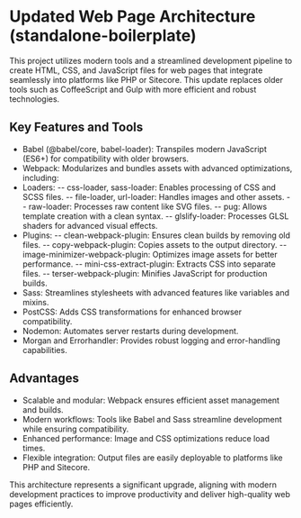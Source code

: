 # Updated Web Page Architecture (standalone-boilerplate)

This project utilizes modern tools and a streamlined development pipeline to create HTML, CSS, and JavaScript files for web pages that integrate seamlessly into platforms like PHP or Sitecore. This update replaces older tools such as CoffeeScript and Gulp with more efficient and robust technologies.

## Key Features and Tools
- Babel (@babel/core, babel-loader): Transpiles modern JavaScript (ES6+) for compatibility with older browsers.
- Webpack: Modularizes and bundles assets with advanced optimizations, including:
- Loaders:
-- css-loader, sass-loader: Enables processing of CSS and SCSS files.
-- file-loader, url-loader: Handles images and other assets.
-- raw-loader: Processes raw content like SVG files.
-- pug: Allows template creation with a clean syntax.
-- glslify-loader: Processes GLSL shaders for advanced visual effects.
- Plugins:
-- clean-webpack-plugin: Ensures clean builds by removing old files.
-- copy-webpack-plugin: Copies assets to the output directory.
-- image-minimizer-webpack-plugin: Optimizes image assets for better performance.
-- mini-css-extract-plugin: Extracts CSS into separate files.
-- terser-webpack-plugin: Minifies JavaScript for production builds.
- Sass: Streamlines stylesheets with advanced features like variables and mixins.
- PostCSS: Adds CSS transformations for enhanced browser compatibility.
- Nodemon: Automates server restarts during development.
- Morgan and Errorhandler: Provides robust logging and error-handling capabilities.

## Advantages
- Scalable and modular: Webpack ensures efficient asset management and builds.
- Modern workflows: Tools like Babel and Sass streamline development while ensuring compatibility.
- Enhanced performance: Image and CSS optimizations reduce load times.
- Flexible integration: Output files are easily deployable to platforms like PHP and Sitecore.

This architecture represents a significant upgrade, aligning with modern development practices to improve productivity and deliver high-quality web pages efficiently.
